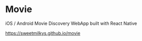 # Movie
iOS / Android Movie Discovery WebApp built with React Native

https://sweetmilkys.github.io/movie

